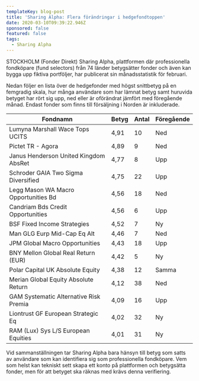```yaml
---
templateKey: blog-post
title: 'Sharing Alpha: Flera förändringar i hedgefondtoppen'
date: 2020-03-10T09:39:22.946Z
sponsored: false
featured: false
tags:
  - Sharing Alpha
---
```

STOCKHOLM (Fonder Direkt) Sharing Alpha, plattformen där professionella fondköpare (fund selectors) från 74 länder betygsätter fonder och även kan bygga upp fiktiva portföljer, har publicerat sin månadsstatistik för februari.

Nedan följer en lista över de hedgefonder med högst snittbetyg på en femgradig skala, hur många användare som har lämnat betyg samt huruvida betyget har rört sig upp, ned eller är oförändrat jämfört med föregående månad. Endast fonder som finns till försäljning i Norden är inkluderade.

<!--StartFragment-->

| **Fondnamn**                           | **Betyg** | **Antal** | **Föregående** |
| -------------------------------------- | --------- | --------- | -------------- |
| Lumyna Marshall Wace Tops UCITS        | 4,91      | 10        | Ned            |
| Pictet TR - Agora                      | 4,89      | 9         | Ned            |
| Janus Henderson United Kingdom AbsRet  | 4,77      | 8         | Upp            |
| Schroder GAIA Two Sigma Diversified    | 4,75      | 22        | Upp            |
| Legg Mason WA Macro Opportunities Bd   | 4,56      | 18        | Ned            |
| Candriam Bds Credit Opportunities      | 4,56      | 6         | Upp            |
| BSF Fixed Income Strategies            | 4,52      | 7         | Ny             |
| Man GLG Eurp Mid-Cap Eq Alt            | 4,46      | 7         | Ned            |
| JPM Global Macro Opportunities         | 4,43      | 18        | Upp            |
| BNY Mellon Global Real Return (EUR)    | 4,42      | 5         | Ny             |
| Polar Capital UK Absolute Equity       | 4,38      | 12        | Samma          |
| Merian Global Equity Absolute Return   | 4,12      | 38        | Ned            |
| GAM Systematic Alternative Risk Premia | 4,09      | 16        | Upp            |
| Liontrust GF European Strategic Eq     | 4,02      | 32        | Ny             |
| RAM (Lux) Sys L/S European Equities    | 4,01      | 31        | Ny             |



<!--EndFragment-->


Vid sammanställningen tar Sharing Alpha bara hänsyn till betyg som satts av användare som kan identifiera sig som professionella fondköpare. Vem som helst kan tekniskt sett skapa ett konto på plattformen och betygsätta fonder, men för att betyget ska räknas med krävs denna verifiering.
